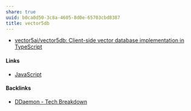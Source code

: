 ```yaml
---
share: true
uuid: b0ca0d50-3c8a-4605-8d0e-65703cbd8387
title: vector5db
---
```

* [vector5ai/vector5db: Client-side vector database implementation in TypeScript](https://github.com/vector5ai/vector5db)

#### Links

* [JavaScript](../e4f5fb54-c63f-4567-851b-e61a4a58037d)

#### Backlinks

* [DDaemon - Tech Breakdown](/457c6a22-361f-4b4b-9867-809c7c6d0316)